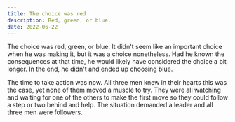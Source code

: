 ```yaml
---
title: The choice was red
description: Red, green, or blue.
date: 2022-06-22
---
```


The choice was red, green, or blue. It didn't seem like an important choice when he was making it, but it was a choice nonetheless. Had he known the consequences at that time, he would likely have considered the choice a bit longer. In the end, he didn't and ended up choosing blue.

The time to take action was now. All three men knew in their hearts this was the case, yet none of them moved a muscle to try. They were all watching and waiting for one of the others to make the first move so they could follow a step or two behind and help. The situation demanded a leader and all three men were followers.